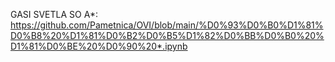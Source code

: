 GASI SVETLA SO A*: https://github.com/Pametnica/OVI/blob/main/%D0%93%D0%B0%D1%81%D0%B8%20%D1%81%D0%B2%D0%B5%D1%82%D0%BB%D0%B0%20%D1%81%D0%BE%20%D0%90%20*.ipynb
